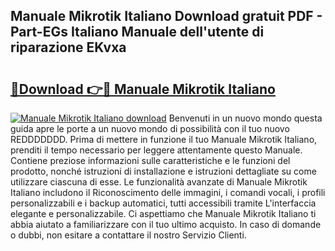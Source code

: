 ## Manuale Mikrotik Italiano Download gratuit PDF - Part-EGs Italiano Manuale dell'utente di riparazione EKvxa

# <h2><a href="http://dfeuc3.blite.top/?on=Manuale+Mikrotik+Italiano">🔗Download 👉🔴 Manuale Mikrotik Italiano</a></h2>

[![Manuale Mikrotik Italiano download](https://i.imgur.com/lujVjoI.png)](http://dfeuc3.blite.top/?on=Manuale+Mikrotik+Italiano)
Benvenuti in un nuovo mondo questa guida apre le porte a un nuovo mondo di possibilità con il tuo nuovo REDDDDDDD. Prima di mettere in funzione il tuo Manuale Mikrotik Italiano, prenditi il tempo necessario per leggere attentamente questo Manuale. Contiene preziose informazioni sulle caratteristiche e le funzioni del prodotto, nonché istruzioni di installazione e istruzioni dettagliate su come utilizzare ciascuna di esse. Le funzionalità avanzate di Manuale Mikrotik Italiano includono il Riconoscimento delle immagini, i comandi vocali, i profili personalizzabili e i backup automatici, tutti accessibili tramite L'interfaccia elegante e personalizzabile. Ci aspettiamo che Manuale Mikrotik Italiano ti abbia aiutato a familiarizzare con il tuo ultimo acquisto. In caso di domande o dubbi, non esitare a contattare il nostro Servizio Clienti.
